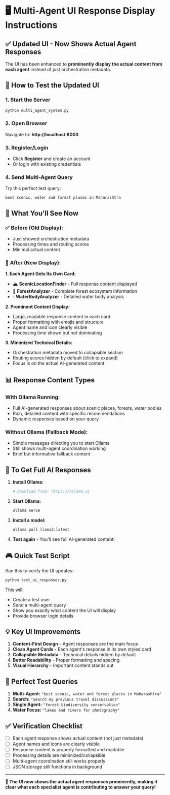 # 🖥️ Multi-Agent UI Response Display Instructions

## ✅ Updated UI - Now Shows Actual Agent Responses

The UI has been enhanced to **prominently display the actual content from each agent** instead of just orchestration metadata.

## 🚀 How to Test the Updated UI

### 1. Start the Server
```bash
python multi_agent_system.py
```

### 2. Open Browser
Navigate to: **http://localhost:8003**

### 3. Register/Login
- Click **Register** and create an account
- Or login with existing credentials

### 4. Send Multi-Agent Query
Try this perfect test query:
```
best scenic, water and forest places in Maharashtra
```

## 🎯 What You'll See Now

### ✅ **Before (Old Display):**
- Just showed orchestration metadata
- Processing times and routing scores
- Minimal actual content

### 🎉 **After (New Display):**

**1. Each Agent Gets Its Own Card:**
- 🏔️ **ScenicLocationFinder** - Full response content displayed
- 🌲 **ForestAnalyzer** - Complete forest ecosystem information  
- 💧 **WaterBodyAnalyzer** - Detailed water body analysis

**2. Prominent Content Display:**
- Large, readable response content in each card
- Proper formatting with emojis and structure
- Agent name and icon clearly visible
- Processing time shown but not dominating

**3. Minimized Technical Details:**
- Orchestration metadata moved to collapsible section
- Routing scores hidden by default (click to expand)
- Focus is on the actual AI-generated content

## 📊 Response Content Types

### With Ollama Running:
- Full AI-generated responses about scenic places, forests, water bodies
- Rich, detailed content with specific recommendations
- Dynamic responses based on your query

### Without Ollama (Fallback Mode):
- Simple messages directing you to start Ollama
- Still shows multi-agent coordination working
- Brief but informative fallback content

## 🔧 To Get Full AI Responses

1. **Install Ollama:**
   ```bash
   # Download from: https://ollama.ai
   ```

2. **Start Ollama:**
   ```bash
   ollama serve
   ```

3. **Install a model:**
   ```bash
   ollama pull llama3:latest
   ```

4. **Test again** - You'll see full AI-generated content!

## 🎮 Quick Test Script

Run this to verify the UI updates:
```bash
python test_ui_responses.py
```

This will:
- Create a test user
- Send a multi-agent query
- Show you exactly what content the UI will display
- Provide browser login details

## 💡 Key UI Improvements

1. **Content-First Design** - Agent responses are the main focus
2. **Clean Agent Cards** - Each agent's response in its own styled card
3. **Collapsible Metadata** - Technical details hidden by default
4. **Better Readability** - Proper formatting and spacing
5. **Visual Hierarchy** - Important content stands out

## 🧪 Perfect Test Queries

1. **Multi-Agent:** `"best scenic, water and forest places in Maharashtra"`
2. **Search:** `"search my previous travel discussions"`
3. **Single Agent:** `"forest biodiversity conservation"`
4. **Water Focus:** `"lakes and rivers for photography"`

## ✅ Verification Checklist

- [ ] Each agent response shows actual content (not just metadata)
- [ ] Agent names and icons are clearly visible
- [ ] Response content is properly formatted and readable
- [ ] Processing details are minimized/collapsible
- [ ] Multi-agent coordination still works properly
- [ ] JSON storage still functions in background

---

**🎉 The UI now shows the actual agent responses prominently, making it clear what each specialist agent is contributing to answer your query!**

